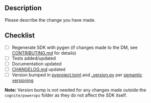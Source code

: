 ## Description

Please describe the change you have made.

## Checklist

- [ ] Regenerate SDK with pygen (if changes made to the DM, see [CONTRIBUTING.md](../toolkit/CONTRIBUTING.md) for details)
- [ ] Tests added/updated
- [ ] Documentation updated
- [ ] [CHANGELOG.md](https://github.com/cognitedata/power-ops-sdk/blob/master/CHANGELOG.md) updated
- [ ] Version bumped in [pyproject.toml](https://github.com/cognitedata/power-ops-sdk/blob/master/pyproject.toml) and [_version.py](https://github.com/cognitedata/power-ops-sdk/blob/main/cognite/powerops/_version.py) per [semantic versioning](https://semver.org/)

**Note:** Version bump is not needed for any changes made outside the `cognite/powerops` folder as they do not affect the SDK itself.
